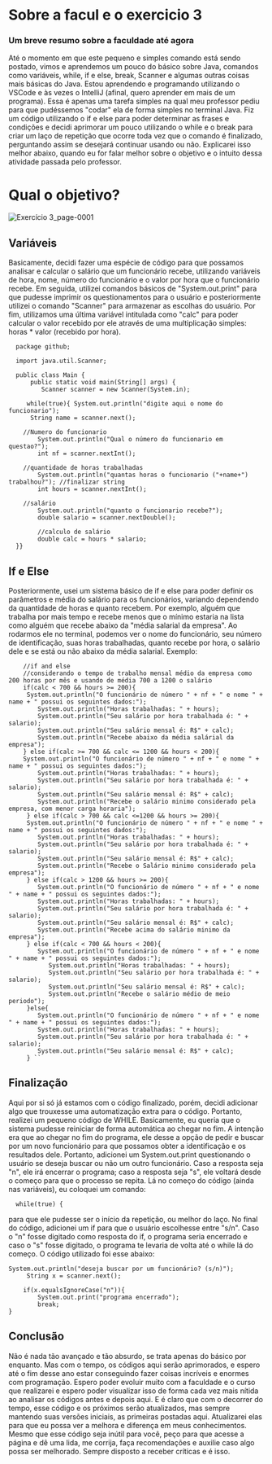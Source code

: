# Sobre a facul e o exercicio 3
### Um breve resumo sobre a faculdade até agora

Até o momento em que este pequeno e simples comando está sendo postado, vimos e aprendemos um pouco do básico sobre Java, comandos como variáveis, while, if e else, break, Scanner e algumas outras coisas mais básicas do Java. Estou aprendendo e programando utilizando o VSCode e às vezes o IntelliJ (afinal, quero aprender em mais de um programa). Essa é apenas uma tarefa simples na qual meu professor pediu para que pudéssemos "codar" ela de forma simples no terminal Java. Fiz um código utilizando o if e else para poder determinar as frases e condições e decidi aprimorar um pouco utilizando o while e o break para criar um laço de repetição que ocorre toda vez que o comando é finalizado, perguntando assim se desejará continuar usando ou não. Explicarei isso melhor abaixo, quando eu for falar melhor sobre o objetivo e o intuito dessa atividade passada pelo professor.

# Qual o objetivo?
![Exercício 3_page-0001](https://github.com/KauaaCastro/Estudos-da-faculdade/assets/162861675/bc5b0698-d97a-4a3f-9357-15101a3e3563)

## Variáveis
Basicamente, decidi fazer uma espécie de código para que possamos analisar e calcular o salário que um funcionário recebe, utilizando variáveis de hora, nome, número do funcionário e o valor por hora que o funcionário recebe. Em seguida, utilizei comandos básicos de "System.out.print" para que pudesse imprimir os questionamentos para o usuário e posteriormente utilizei o comando "Scanner" para armazenar as escolhas do usuário. Por fim, utilizamos uma última variável intitulada como "calc" para poder calcular o valor recebido por ele através de uma multiplicação simples: horas * valor (recebido por hora).

      package github;
      
      import java.util.Scanner;
      
      public class Main {
          public static void main(String[] args) {
             Scanner scanner = new Scanner(System.in);
      
         while(true){ System.out.println("digite aqui o nome do funcionario");
          String name = scanner.next(); 
      
        //Numero do funcionario 
            System.out.println("Qual o número do funcionario em questao?");
            int nf = scanner.nextInt();
      
        //quantidade de horas trabalhadas   
            System.out.println("quantas horas o funcionario ("+name+") trabalhou?"); //finalizar string
            int hours = scanner.nextInt();
      
        //salário
            System.out.println("quanto o funcionario recebe?");
            double salario = scanner.nextDouble();
      
            //calculo de salário
            double calc = hours * salario;
      }}

## If e Else
Posteriormente, usei um sistema básico de if e else para poder definir os parâmetros e média do salário para os funcionários, variando dependendo da quantidade de horas e quanto recebem. Por exemplo, alguém que trabalha por mais tempo e recebe menos que o mínimo estaria na lista como alguém que recebe abaixo da "média salarial da empresa". Ao rodarmos ele no terminal, podemos ver o nome do funcionário, seu número de identificação, suas horas trabalhadas, quanto recebe por hora, o salário dele e se está ou não abaixo da média salarial. Exemplo:

        //if and else
        //considerando o tempo de trabalho mensal médio da empresa como 200 horas por mês e usando de média 700 a 1200 o salário
        if(calc < 700 && hours >= 200){
         System.out.println("O funcionário de número " + nf + " e nome " + name + " possui os seguintes dados:");
            System.out.println("Horas trabalhadas: " + hours);
            System.out.println("Seu salário por hora trabalhada é: " + salario);
            System.out.println("Seu salário mensal é: R$" + calc);
            System.out.println("Recebe abaixo da média salárial da empresa");
        } else if(calc >= 700 && calc <= 1200 && hours < 200){ 
        System.out.println("O funcionário de número " + nf + " e nome " + name + " possui os seguintes dados:");
            System.out.println("Horas trabalhadas: " + hours);
            System.out.println("Seu salário por hora trabalhada é: " + salario);
            System.out.println("Seu salário mensal é: R$" + calc);
            System.out.println("Recebe o salário minimo considerado pela empresa, com menor carga horaria");
         } else if(calc > 700 && calc <=1200 && hours >= 200){
         System.out.println("O funcionário de número " + nf + " e nome " + name + " possui os seguintes dados:");
            System.out.println("Horas trabalhadas: " + hours);
            System.out.println("Seu salário por hora trabalhada é: " + salario);
            System.out.println("Seu salário mensal é: R$" + calc);
            System.out.println("Recebe o Salário minimo considerado pela empresa");
         } else if(calc > 1200 && hours >= 200){
            System.out.println("O funcionário de número " + nf + " e nome " + name + " possui os seguintes dados:");
            System.out.println("Horas trabalhadas: " + hours);
            System.out.println("Seu salário por hora trabalhada é: " + salario);
            System.out.println("Seu salário mensal é: R$" + calc);
            System.out.println("Recebe acima do salário minimo da empresa");
         } else if(calc < 700 && hours < 200){
            System.out.println("O funcionário de número " + nf + " e nome " + name + " possui os seguintes dados:");
               System.out.println("Horas trabalhadas: " + hours);
               System.out.println("Seu salário por hora trabalhada é: " + salario);
               System.out.println("Seu salário mensal é: R$" + calc);
               System.out.println("Recebe o salário médio de meio periodo");
         }else{
            System.out.println("O funcionário de número " + nf + " e nome " + name + " possui os seguintes dados:");
            System.out.println("Horas trabalhadas: " + hours);
            System.out.println("Seu salário por hora trabalhada é: " + salario);
            System.out.println("Seu salário mensal é: R$" + calc);
         } ``

## Finalização
Aqui por si só já estamos com o código finalizado, porém, decidi adicionar algo que trouxesse uma automatização extra para o código. Portanto, realizei um pequeno código de WHILE. Basicamente, eu queria que o sistema pudesse reiniciar de forma automática ao chegar no fim. A intenção era que ao chegar no fim do programa, ele desse a opção de pedir e buscar por um novo funcionário para que possamos obter a identificação e os resultados dele. Portanto, adicionei um System.out.print questionando o usuário se deseja buscar ou não um outro funcionário. Caso a resposta seja "n", ele irá encerrar o programa; caso a resposta seja "s", ele voltará desde o começo para que o processo se repita. Lá no começo do código (ainda nas variáveis), eu coloquei um comando:

      while(true) {

para que ele pudesse ser o início da repetição, ou melhor do laço. No final do código, adicionei um if para que o usuário escolhesse entre "s/n". Caso o "n" fosse digitado como resposta do if, o programa seria encerrado e caso o "s" fosse digitado, o programa te levaria de volta até o while lá do começo. O código utilizado foi esse abaixo:
    
    System.out.println("deseja buscar por um funcionário? (s/n)");
         String x = scanner.next();
        
        if(x.equalsIgnoreCase("n")){
            System.out.print("programa encerrado");
            break;
    }

  ## Conclusão
Não é nada tão avançado e tão absurdo, se trata apenas do básico por enquanto. Mas com o tempo, os códigos aqui serão aprimorados, e espero até o fim desse ano estar conseguindo fazer coisas incríveis e enormes com programação. Espero poder evoluir muito com a faculdade e o curso que realizarei e espero poder visualizar isso de forma cada vez mais nítida ao analisar os códigos antes e depois aqui. E é claro que com o decorrer do tempo, esse código e os próximos serão atualizados, mas sempre mantendo suas versões iniciais, as primeiras postadas aqui. Atualizarei elas para que eu possa ver a melhora e diferença em meus conhecimentos. Mesmo que esse código seja inútil para você, peço para que acesse a página e dê uma lida, me corrija, faça recomendações e auxilie caso algo possa ser melhorado. Sempre disposto a receber críticas e é isso.


